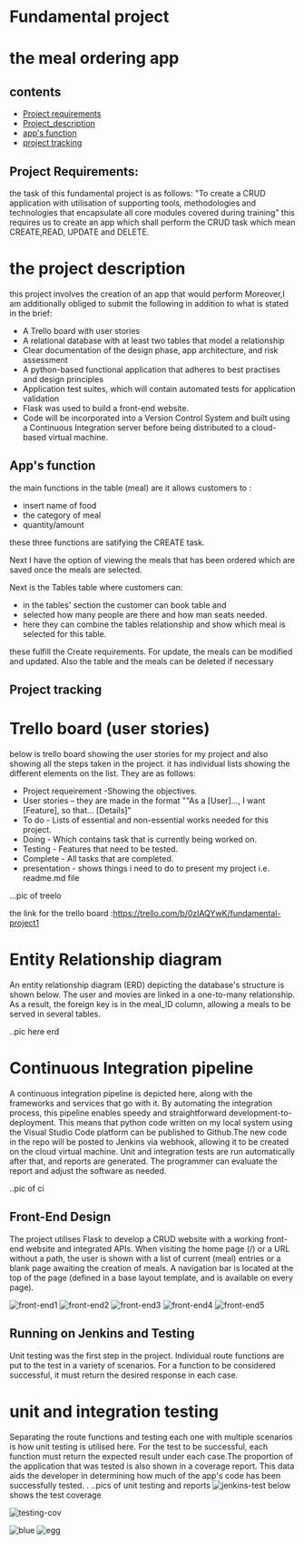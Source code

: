 # Fundamental project
# the meal ordering app

## contents
* [Project requirements](#project-requirements)
 * [Project_description](#the-project-description)
* [app's function](#App's-function)
* [project tracking](#Porject-tracking)




## Project Requirements:
the task of this fundamental project is as follows:
"To create a CRUD application with utilisation of supporting tools,
methodologies and technologies that encapsulate all core modules
covered during training"
this requires us to create an app which shall perform the CRUD task which mean CREATE,READ, UPDATE and DELETE.
# the project description
this project involves the creation of an app that would perform 
Moreover,I am additionally obliged to submit the following in addition to what is stated in the brief:
* A Trello board with user stories 
* A relational database with at least two tables that model a relationship 
* Clear documentation of the design phase, app architecture, and risk assessment 
* A python-based functional application that adheres to best practises and design principles 
* Application test suites, which will contain automated tests for application validation 
* Flask was used to build a front-end website. 
* Code will be incorporated into a Version Control System and built using a Continuous Integration server before being distributed to a cloud-based virtual machine.


## App's function

the main functions  in the table (meal) are it allows customers to :

* insert name of food
* the category of meal 
* quantity/amount

these three functions are satifying the CREATE task.

Next I have the option of viewing the meals that has been ordered which are saved once the meals are selected.

Next is the Tables table where customers can:

* in the tables' section the customer can book table and 
* selected how many people are there and how man seats needed.
* here they can combine the tables relationship and show which meal is selected for this table.

these fulfill the Create requirements. For update, the meals can be modified and updated. Also the table and the meals can be deleted if necessary

## Project tracking 
# Trello board (user stories)
below is trello board showing the user stories for my project and also showing all the steps taken in the project. it has individual lists showing the different elements on the list. They are as follows:
* Project requeirement -Showing the objectives.
* User stories – they are made in the format ""As a [User]..., I want [Feature], so that... [Details]"
* To do - Lists of essential and non-essential works needed for this project.
* Doing  - Which contains task that is currently being worked on.
* Testing - Features that need to be tested.
* Complete - All tasks that are completed.
* presentation - shows things i need to do to present my project i.e. readme.md file

...pic of treelo
 
 the link for the trello board :https://trello.com/b/0zlAQYwK/fundamental-project1
# Entity Relationship diagram
An entity relationship diagram (ERD) depicting the database's structure is shown below. The user and movies are linked in a one-to-many relationship. As a result, the foreign key is in the meal_ID column, allowing a meals to be served in several tables.

..pic here erd

# Continuous Integration pipeline
A continuous integration pipeline is depicted here, along with the frameworks and services that go with it. By automating the integration process, this pipeline enables speedy and straightforward development-to-deployment. This means that python code written on my local system using the Visual Studio Code platform can be published to Github.The new code in the repo will be posted to Jenkins via webhook, allowing it to be created on the cloud virtual machine. Unit and integration tests are run automatically after that, and reports are generated. The programmer can evaluate the report and adjust the software as needed.

..pic of ci

## Front-End Design
The project utilises Flask to develop a CRUD website with a working front-end website and integrated APIs.
When visiting the home page (/) or a URL without a path, the user is shown with a list of current (meal) entries or a blank page awaiting the creation of meals.
A navigation bar is located at the top of the page (defined in a base layout template, and is available on every page).


![front-end1](https://github.com/kaziimtiaz29/project_1/blob/master/pics/front_end1.png)
![front-end2](https://github.com/kaziimtiaz29/project_1/blob/master/pics/front_end_2.png)
![front-end3](https://github.com/kaziimtiaz29/project_1/blob/master/pics/front_end_3.png)
![front-end4](https://github.com/kaziimtiaz29/project_1/blob/master/pics/front_end_4.png)
![front-end5](https://github.com/kaziimtiaz29/project_1/blob/master/pics/front_end_5.png)



## Running on Jenkins and Testing 

Unit testing was the first step in the project. Individual route functions are put to the test in a variety of scenarios. For a function to be considered successful, it must return the desired response in each case.

# unit and integration testing
Separating the route functions and testing each one with multiple scenarios is how unit testing is utilised here. For the test to be successful, each function must return the expected result under each case.The proportion of the application that was tested is also shown in a coverage report. This data aids the developer in determining how much of the app's code has been successfully tested.
.
..pics of unit testing and reports
![jenkins-test](https://github.com/kaziimtiaz29/project_1/blob/master/pics/jenkins_test.png)
below shows the test coverage

![testing-cov](https://github.com/kaziimtiaz29/project_1/blob/master/pics/cov%20reprot.png)



![blue](https://cdn.images.express.co.uk/img/dynamic/footballteams/x256/20.png)
![egg](https://qa-courseware-images.s3.eu-west-2.amazonaws.com/markdown/links_images/000.jpeg)
